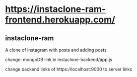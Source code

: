 # https://instaclone-ram-frontend.herokuapp.com/

## instaclone-ram
A clone of instagram with posts and adding posts

change:
mongoDB link in instaclone-backend/app.js

change backend links of https://localhost:9000 to server links